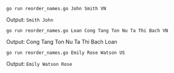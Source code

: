 `go run reorder_names.go John Smith VN`

Output: `Smith John`

`go run reorder_names.go Loan Cong Tang Ton Nu Ta Thi Bach VN`

Output: Cong Tang Ton Nu Ta Thi Bach Loan

`go run reorder_names.go Emily Rose Watson US`

Output: `Emily Watson Rose`
